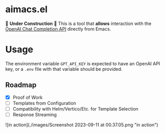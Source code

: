 # aimacs.el
🚧 **Under Construction** 🚧
This is a tool that **allows** interaction with the [OpenAI Chat Completion API](https://platform.openai.com/docs/guides/gpt/chat-completions-api) directly from Emacs.

# Usage
The environment variable `GPT_API_KEY` is expected to have an OpenAI API key, or a `.env` file with that variable should be provided.

## Roadmap
- [x] Proof of Work
- [ ] Templates from Configuration
- [ ] Compatibility with Helm/Vertico/Etc. for Template Selection
- [ ] Response Streaming

![in action](./images/Screenshot 2023-09-11 at 00.37.05.png "in action")
